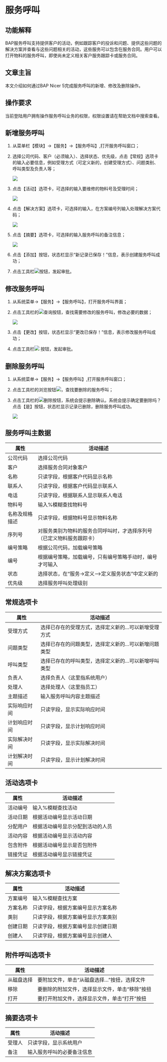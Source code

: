 # 服务呼叫

## 功能解释

BAP服务呼叫支持提供客户的活动，例如跟踪客户的投诉和问题、提供这些问题的解决方案并查看与这些问题相关的活动，这些服务可以包含在服务合同。用户可以打开物料的服务呼叫，即使尚未定义相关客户服务跟踪卡或服务合同。

## 文章主旨

本文介绍如何通过BAP Nicer 5完成服务呼叫的新增、修改及删除操作。

## 操作要求

当前登陆用户拥有操作服务呼叫业务的权限，权限设置请在帮助文档中搜索查看。

## 新增服务呼叫

1.  从菜单栏【模块】->【服务】->【服务呼叫】,打开服务呼叫窗口；

2. 选择公司代码、客户（必须输入）、选择状态、优先级，点击【常规】选项卡的输入必要信息，例如受理方式（可定义新的，创建受理方式）、问题类别、呼叫类型及负责人等； 

   ![](images/fwhj1.png)                        

3. 点击【活动】选项卡，可选择的输入要维修的物料号及受理时间；

   ![](images/fwhj2.png)

4. 点击【解决方案】选项卡，可选择的输入，在方案编号列输入处理解决方案代码；

   ![](images/fwhj3.png)

5. 点击【摘要】选项卡，可选择的输入服务呼叫的备注信息；

   ![](images/fwhj4.png)



6.  点击【添加】按钮，状态栏显示“新记录已保存！”信息，表示创建服务呼叫成功；
7.  点击工具栏![](images/cg002.png)按钮，发起审批。

## 修改服务呼叫

1.  从系统菜单->【服务】->【服务呼叫】，打开服务呼叫界面；

2. 点击工具栏的![](images/cg003.png)查询按钮，查找需要修改的服务呼叫，修改必要的数据；

   ![](images/fwhj5.png)

3.  点击【更改】按钮，状态栏显示“更改已保存！”信息，表示修改服务呼叫成功；

4. 点击工具栏![](images/cg002.png) 按钮，发起审批。

## 删除服务呼叫

1.  从系统菜单->【服务】->【服务呼叫】,打开服务呼叫窗口；

2.  点击工具栏的浏览按钮![](images/cg003.png)，查找要删除的服务呼叫；

3. 点击工具栏的![](images/cgdel.png)删除按钮，系统会提示删除确认。系统会提示确定要删除吗？点击【是】按钮，状态栏显示记录已删除，删除服务呼叫成功。

   ![](images/fwhj6.png)

## 服务呼叫主数据

| **属性**       | **活动描述**                                                 |
| -------------- | ------------------------------------------------------------ |
| 公司代码       | 选择公司代码                                                 |
| 客户           | 选择服务合同对象客户                                         |
| 名称           | 只读字段，根据客户代码显示名称                               |
| 联系人         | 只读字段，根据客户代码显示联系人                             |
| 电话           | 只读字段，根据联系人显示联系人电话                           |
| 物料号         | 输入%模糊查找物料号                                          |
| 名称及规格描述 | 只读字段，根据物料号显示物料名称                             |
| 序列号         | 对服务类别为物料的服务合同呼叫时，才选择序列号（已定义物料服务跟踪卡） |
| 编号策略       | 根据公司代码，加载编号策略                                   |
| 编号           | 根据编号策略，加载编号，只有编号策略手动时，编号才可输入     |
| 状态           | 选择状态，在“服务->定义—>定义服务状态”中定义新的             |
| 优先级         | 选择服务呼叫处理级别                                         |

## 常规选项卡

| **属性**     | **活动描述**                                        |
| ------------ | --------------------------------------------------- |
| 受理方式     | 选择已存在的受理方式，选择定义新的…可以新增受理方式 |
| 问题类型     | 选择已存在的问题类型，选择定义新的…可以新增问题类型 |
| 呼叫类型     | 选择已存在的呼叫类型，选择定义新的…可以新增呼叫类型 |
| 负责人       | 选择负责人（这里指系统用户）                        |
| 处理人       | 选择处理人（这里指员工）                            |
| 主题描述     | 输入服务呼叫内容主题描述                            |
| 实际响应时间 | 只读字段，显示实际响应时间                          |
| 计划响应时间 | 只读字段，显示计划响应时间                          |
| 实际解决时间 | 只读字段，显示实际解决时间                          |
| 计划解决时间 | 只读字段，显示计划解决时间                          |

## 活动选项卡

| **属性** | **活动描述**                     |
| -------- | -------------------------------- |
| 活动编号 | 输入%模糊查找活动                |
| 活动日期 | 根据活动编号显示活动日期         |
| 分配用户 | 根据活动编号显示分配到活动的人员 |
| 活动内容 | 根据活动编号显示活动内容         |
| 包含附件 | 根据活动编号显示是否包附件       |
| 链接凭证 | 根据活动编号显示链接凭证         |

## 解决方案选项卡

| **属性** | **活动描述**                       |
| -------- | ---------------------------------- |
| 方案编号 | 输入%模糊查找方案                  |
| 方案名称 | 只读字段，根据方案编号显示方案名称 |
| 类别     | 只读字段，根据方案编号显示方案类别 |
| 创建日期 | 只读字段，根据方案编号显示创建日期 |
| 创建人   | 只读字段，根据方案编号显示创建人   |

## 附件呼叫选项卡

| **属性**   | **活动描述**                                   |
| ---------- | ---------------------------------------------- |
| 从磁盘选择 | 要附加文件，单击“从磁盘选择…”按扭，选择文件    |
| 移除       | 要删除的附加文件，选择显示文件，单击“移除”按扭 |
| 打开       | 要打开附加文件，选择显示文件，单击“打开”按扭   |

## 摘要选项卡

| **属性** | **活动描述**               |
| -------- | -------------------------- |
| 受理人   | 只读字段，显示系统用户     |
| 备注     | 输入服务呼叫的必要备注信息 |